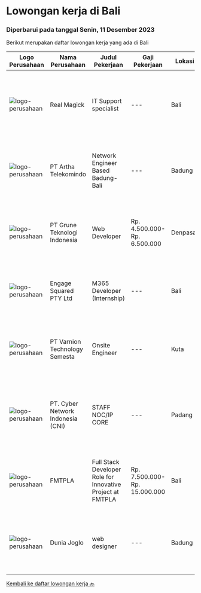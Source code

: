
  # Lowongan kerja di Bali

  ### Diperbarui pada tanggal Senin, 11 Desember 2023

  Berikut merupakan daftar lowongan kerja yang ada di Bali

  |Logo Perusahaan | Nama Perusahaan | Judul Pekerjaan | Gaji Pekerjaan | Lokasi | Deskripsi | Tanggal diunggah | Pranala |
  | -------------- | --------------- | --------------- | --------- | --------- | -------------- | ------- | ----------- |
  |![logo-perusahaan](https://image-service-cdn.seek.com.au/4f56ef812f0fa4e3a81fa9c77eaf077f5a9cd011/ee4dce1061f3f616224767ad58cb2fc751b8d2dc)|Real Magick|IT Support specialist|---|Bali|IT SUPPORT SPECIALISTJob Title: IT Support Specialist Location: Bali / Jakarta, Indonesia Industry: Real Estate and HospitalityHours: 8 hours per day,...|Kamis, 16 November 2023|https://www.jobstreet.co.id/id/job/it-support-specialist-4531074?token=0~acc72984-cb43-46ed-8686-522eada9390f&sectionRank=1&jobId=jobstreet-id-job-4531074|
|![logo-perusahaan](https://image-service-cdn.seek.com.au/42331ff7086e2d8b042bccb97231fbe61b8dc8c7/ee4dce1061f3f616224767ad58cb2fc751b8d2dc)|PT Artha Telekomindo|Network Engineer Based Badung-Bali|---|Badung|Kualifikasi: Umur maksimal 27 tahun Pendidikan minimal SMK Jaringan / D3 Komputer / Teknik Informatika / sistem Informasi Menguasai dasar Komunikasi...|Jumat, 17 November 2023|https://www.jobstreet.co.id/id/job/network-engineer-based-badung-bali-4532414?token=0~acc72984-cb43-46ed-8686-522eada9390f&sectionRank=2&jobId=jobstreet-id-job-4532414|
|![logo-perusahaan](https://image-service-cdn.seek.com.au/4be193adf001b1c1c83ee5da5c9445c770b61819/ee4dce1061f3f616224767ad58cb2fc751b8d2dc)|PT Grune Teknologi Indonesia|Web Developer|Rp. 4.500.000-Rp. 6.500.000|Denpasar|Job Description You will be involved in the programming, system design, and development work of the assigned project. If you are a leader, you also...|Selasa, 14 November 2023|https://www.jobstreet.co.id/id/job/web-developer-4528608?token=0~acc72984-cb43-46ed-8686-522eada9390f&sectionRank=3&jobId=jobstreet-id-job-4528608|
|![logo-perusahaan](https://image-service-cdn.seek.com.au/ced0e37ea279d1b5949baa580a000fa1ffee94e1/ee4dce1061f3f616224767ad58cb2fc751b8d2dc)|Engage Squared PTY Ltd|M365 Developer  (Internship)|---|Bali|Want to learn to work on the cutting edge of Microsoft 365 development!YOU MUST BE BALI based for these roles!!Are you a junior developer or...|Jumat, 17 November 2023|https://www.jobstreet.co.id/id/job/m365-developer-internship-5596590/origin/my?token=0~acc72984-cb43-46ed-8686-522eada9390f&sectionRank=4&jobId=jobstreet-my-job-5596590|
|![logo-perusahaan](https://image-service-cdn.seek.com.au/375cecb905bde535223e037ad126fc87a8ab5d2d/ee4dce1061f3f616224767ad58cb2fc751b8d2dc)|PT Varnion Technology Semesta|Onsite Engineer|---|Kuta|Job Descriptions : -Technical support client. -Standby shifting.-Installation switch, router, radio, server -Handling troubleshoot/problem solving...|Rabu, 15 November 2023|https://www.jobstreet.co.id/id/job/onsite-engineer-1037407436?token=0~acc72984-cb43-46ed-8686-522eada9390f&sectionRank=5&jobId=jobstreet-id-job-1037407436|
|![logo-perusahaan](https://i.ibb.co/sqvTCh9/112815900-stock-vector-no-image-available-icon-flat-vector.webp)|PT. Cyber Network Indonesia (CNI)|STAFF NOC/IP CORE|---|Padang|STAFF NOC/IP COREQUALIFICATION:• Pendidikan Minimal D1• Mengerti Dasar jaringan• Memahami configurasi Mikrotik, Cisco, Juniper• Memahami Server (OS...|Senin, 13 November 2023|https://www.jobstreet.co.id/id/job/staff-noc-ip-core-1037388873?token=0~acc72984-cb43-46ed-8686-522eada9390f&sectionRank=6&jobId=jobstreet-id-job-1037388873|
|![logo-perusahaan](https://i.ibb.co/sqvTCh9/112815900-stock-vector-no-image-available-icon-flat-vector.webp)|FMTPLA|Full Stack Developer Role for Innovative Project at FMTPLA|Rp. 7.500.000-Rp. 15.000.000|Bali|Subject: Full Stack Developer Role for Innovative Project at FMTPLAHello,At FMTPLA, a dynamic and growing technology agency, we are constantly...|Rabu, 15 November 2023|https://www.jobstreet.co.id/id/job/full-stack-developer-role-for-innovative-project-at-fmtpla-5594404/origin/my?token=0~acc72984-cb43-46ed-8686-522eada9390f&sectionRank=7&jobId=jobstreet-my-job-5594404|
|![logo-perusahaan](https://i.ibb.co/sqvTCh9/112815900-stock-vector-no-image-available-icon-flat-vector.webp)|Dunia Joglo|web designer|---|Badung|Web Designers: Minimum experience 2 years in Bali with former Bosses References- English speaking - University graduate majoring in IT- Driving...|Minggu, 12 November 2023|https://www.jobstreet.co.id/id/job/web-designer-1037382417?token=0~acc72984-cb43-46ed-8686-522eada9390f&sectionRank=8&jobId=jobstreet-id-job-1037382417|


  [Kembali ke daftar lowongan kerja 🔙](../README.md#daftar-lowongan-kerja)
  